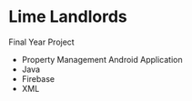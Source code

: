 # Lime Landlords
Final Year Project 
- Property Management Android Application
- Java
- Firebase
- XML
